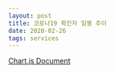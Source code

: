 ```yaml
---
layout: post
title: 코로나19 확진자 일별 추이
date: 2020-02-26
tags: services
---
```


[Chart.js Document](https://www.chartjs.org/docs/latest/getting-started/)

<canvas id="myChart"></canvas>

<script>
require(['init'], (initTest) => {
  require(['jquery', '/assets/vendor/Chart.bundle.min.js'], function(jquery, Chart){
    $(document).ready(function(){
      var ctx = document.getElementById('myChart').getContext('2d');
      var chart = new Chart(ctx, {
          // The type of chart we want to create
          type: 'line',

          // The data for our dataset
          data: {
              labels: ['2020-02-26'],
              datasets: [{
                  label: '국내확진자',
                  backgroundColor: 'rgba(0, 0, 0, 0.1)',
                  borderColor: 'rgba(0, 0, 0, 0.1)',
                  data: [1146]
              }]
          },

          // Configuration options go here
          options: {}
      });
    });//end of document ready
  });//end of chartjs
});//end of init
</script>
